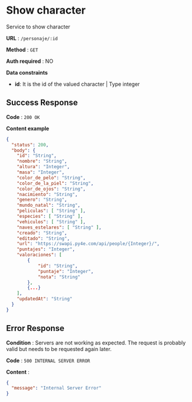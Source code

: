 # Show character

Service to show character

**URL** : `/personaje/:id`

**Method** : `GET`

**Auth required** : NO

**Data constraints**

- **id**: It is the id of the valued character | Type integer

## Success Response

**Code** : `200 OK`

**Content example**

```json
{
  "status": 200,
  "body": {
    "id": "String",
    "nombre": "String",
    "altura": "Integer",
    "masa": "Integer",
    "color_de_pelo": "String",
    "color_de_la_piel": "String",
    "color_de_ojos": "String",
    "nacimiento": "String",
    "genero": "String",
    "mundo_natal": "String",
    "peliculas": [ "String" ],
    "especies": [ "String" ],
    "vehiculos": [ "String" ],
    "naves_estelares": [ "String" ],
    "creado": "String",
    "editado": "String",
    "url": "https://swapi.py4e.com/api/people/{Integer}/",
    "puntajes": "Integer",
    "valoraciones": [
        {
            "id": "String",
            "puntaje": "Integer",
            "nota": "String"
        },
        {...}
    ],
    "updatedAt": "String"
  }
}
```

## Error Response

**Condition** : Servers are not working as expected. The request is probably valid but needs to be requested again later.

**Code** : `500 INTERNAL SERVER ERROR`

**Content** :

```json
{
  "message": "Internal Server Error"
}
```